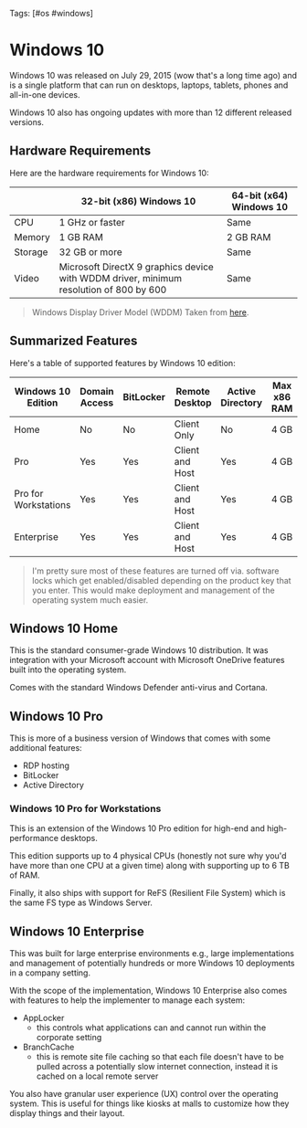 Tags: [#os #windows]

# Windows 10

Windows 10 was released on July 29, 2015 (wow that's a long time ago) and is a single platform that can run on desktops, laptops, tablets, phones and all-in-one devices.

Windows 10 also has ongoing updates with more than 12 different released versions.

## Hardware Requirements

Here are the hardware requirements for Windows 10:

| |32-bit (x86) Windows 10|64-bit (x64) Windows 10|
|-|-|-|
|CPU|1 GHz or faster|Same|
|Memory|1 GB RAM|2 GB RAM|
|Storage|32 GB or more|Same|
|Video|Microsoft DirectX 9 graphics device with WDDM driver, minimum resolution of 800 by 600|Same|

>Windows Display Driver Model (WDDM)
>Taken from [here](https://www.microsoft.com/en-us/windows/windows-10-specifications).

## Summarized Features

Here's a table of supported features by Windows 10 edition:

|Windows 10 Edition|Domain Access|BitLocker|Remote Desktop|Active Directory|Max x86 RAM|Max x64 RAM|
|-|-|-|-|-|-|-|
|Home|No|No|Client Only|No|4 GB|128 GB|
|Pro|Yes|Yes|Client and Host|Yes|4 GB|2 TB|
|Pro for Workstations|Yes|Yes|Client and Host|Yes|4 GB|6 TB|
|Enterprise|Yes|Yes|Client and Host|Yes|4 GB|6 TB|

>I'm pretty sure most of these features are turned off via. software locks which get enabled/disabled depending on the product key that you enter.
>This would make deployment and management of the operating system much easier.

## Windows 10 Home

This is the standard consumer-grade Windows 10 distribution. It was integration with your Microsoft account with Microsoft OneDrive features built into the operating system.

Comes with the standard Windows Defender anti-virus and Cortana.

## Windows 10 Pro

This is more of a business version of Windows that comes with some additional features:

- RDP hosting
- BitLocker
- Active Directory

### Windows 10 Pro for Workstations

This is an extension of the Windows 10 Pro edition for high-end and high-performance desktops.

This edition supports up to 4 physical CPUs (honestly not sure why you'd have more than one CPU at a given time) along with supporting up to 6 TB of RAM.

Finally, it also ships with support for ReFS (Resilient File System) which is the same FS type as Windows Server.

## Windows 10 Enterprise

This was built for large enterprise environments e.g., large implementations and management of potentially hundreds or more Windows 10 deployments in a company setting.

With the scope of the implementation, Windows 10 Enterprise also comes with features to help the implementer to manage each system:

- AppLocker
	- this controls what applications can and cannot run within the corporate setting
- BranchCache
	- this is remote site file caching so that each file doesn't have to be pulled across a potentially slow internet connection, instead it is cached on a local remote server

You also have granular user experience (UX) control over the operating system. This is useful for things like kiosks at malls to customize how they display things and their layout.
